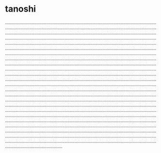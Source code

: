 # tanoshi

...............................................................................................................................................................................................................................................................................................................................................................................................................................................................................................................................................................................................................................................................................................................................................................................................................................................................................................................................................................................................................................................................................................................................................................................................................................................................................................................................................................................................................................................................................................................................................................................................................................................................................................................................................................................................................................................................................................................................................................................................................................................................................................................................................................................................................................................................................................................................................................................................................................................................................................................................................................................................................................................................................................................................................................................................................................................................................................................................................................................................................................................................................................................................................